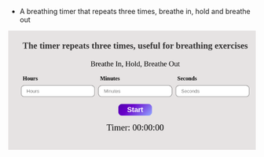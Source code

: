- A breathing timer that repeats three times, breathe in, hold and breathe out

![alt text](timer.png)
